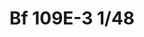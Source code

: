 ---
title: "Bf 109E-3  1/48"
price: 3000 
desc: "PROFIPACK, Bf 109E-3  1/48, razmera: 1/48"
img_path: "/assets/img/8262.jpg"
brand: AMMO
available: false
special_offer: false
new: false
soon: false
cat: "Plasticne-Makete"
subcat: "PM-EDUARD"
subsubcat: ""
sifra: "8262"
---